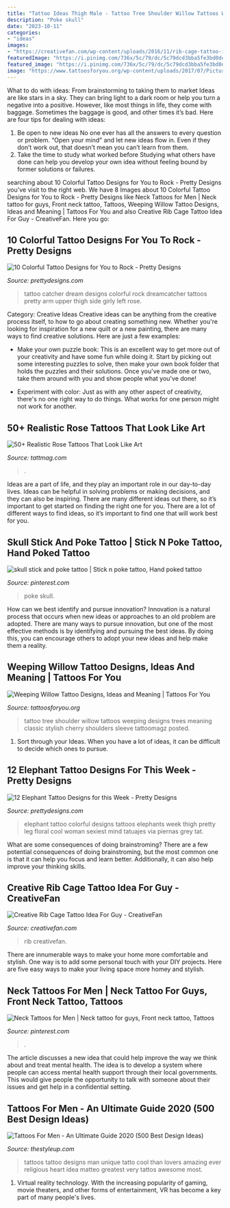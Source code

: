 ```yaml
---
title: "Tattoo Ideas Thigh Male - Tattoo Tree Shoulder Willow Tattoos Weeping Designs Trees Meaning Classic Stylish Cherry Shoulders Sleeve Tattoomagz Posted"
description: "Poke skull"
date: "2023-10-11"
categories:
- "ideas"
images:
- "https://creativefan.com/wp-content/uploads/2016/11/rib-cage-tattoo-ideas-for-guys.jpg"
featuredImage: "https://i.pinimg.com/736x/5c/79/dc/5c79dcd3bba5fe3bd0dc0f76b28a647c.jpg"
featured_image: "https://i.pinimg.com/736x/5c/79/dc/5c79dcd3bba5fe3bd0dc0f76b28a647c.jpg"
image: "https://www.tattoosforyou.org/wp-content/uploads/2017/07/Pictures-of-Weeping-Willow-Tree-Tattoos.jpg"
---
```



What to do with ideas: From brainstorming to taking them to market
Ideas are like stars in a sky. They can bring light to a dark room or help you turn a negative into a positive. However, like most things in life, they come with baggage. Sometimes the baggage is good, and other times it’s bad. Here are four tips for dealing with ideas:
1. Be open to new ideas 
No one ever has all the answers to every question or problem. “Open your mind” and let new ideas flow in. Even if they don’t work out, that doesn’t mean you can’t learn from them. 
2. Take the time to study what worked before 
Studying what others have done can help you develop your own idea without feeling bound by former solutions or failures.

	

		
searching about 10 Colorful Tattoo Designs for You to Rock - Pretty Designs you've visit to the right web. We have 8 Images about 10 Colorful Tattoo Designs for You to Rock - Pretty Designs like Neck Tattoos for Men | Neck tattoo for guys, Front neck tattoo, Tattoos, Weeping Willow Tattoo Designs, Ideas and Meaning | Tattoos For You and also Creative Rib Cage Tattoo Idea For Guy - CreativeFan. Here you go:
		
    
## 10 Colorful Tattoo Designs For You To Rock - Pretty Designs

<img loading=lazy src="http://www.prettydesigns.com/wp-content/uploads/2014/11/Dream-Catcher-Tattoo.jpg" onerror="this.onerror=null;this.src='https://tse2.mm.bing.net/th?id=OIP.Y4BLYLyNt4yRkQDAieefDgHaJ6&amp;pid=15.1';" alt="10 Colorful Tattoo Designs for You to Rock - Pretty Designs">

_Source: prettydesigns.com_

>tattoo catcher dream designs colorful rock dreamcatcher tattoos pretty arm upper thigh side girly left rose. 

	

Category: Creative Ideas
Creative ideas can be anything from the creative process itself, to how to go about creating something new. Whether you're looking for inspiration for a new quilt or a new painting, there are many ways to find creative solutions. Here are just a few examples: 
- Make your own puzzle book: This is an excellent way to get more out of your creativity and have some fun while doing it. Start by picking out some interesting puzzles to solve, then make your own book folder that holds the puzzles and their solutions. Once you've made one or two, take them around with you and show people what you've done! 

- Experiment with color: Just as with any other aspect of creativity, there's no one right way to do things. What works for one person might not work for another.

    
## 50+ Realistic Rose Tattoos That Look Like Art

<img loading=lazy src="https://tattmag.com/wp-content/uploads/2021/03/Realistic-Rose-Tattoo-15.jpg" onerror="this.onerror=null;this.src='https://tse4.mm.bing.net/th?id=OIP.IfWIsUxliq911VEBgk8SBAHaOA&amp;pid=15.1';" alt="50+ Realistic Rose Tattoos That Look Like Art">

_Source: tattmag.com_

>. 

	

Ideas are a part of life, and they play an important role in our day-to-day lives. Ideas can be helpful in solving problems or making decisions, and they can also be inspiring. There are many different ideas out there, so it’s important to get started on finding the right one for you. There are a lot of different ways to find ideas, so it’s important to find one that will work best for you.

    
## Skull Stick And Poke Tattoo | Stick N Poke Tattoo, Hand Poked Tattoo

<img loading=lazy src="https://i.pinimg.com/736x/5c/79/dc/5c79dcd3bba5fe3bd0dc0f76b28a647c.jpg" onerror="this.onerror=null;this.src='https://tse2.mm.bing.net/th?id=OIP.bzoZAOUx6bQnpopfOOm7TQHaJ3&amp;pid=15.1';" alt="skull stick and poke tattoo | Stick n poke tattoo, Hand poked tattoo">

_Source: pinterest.com_

>poke skull. 

	

How can we best identify and pursue innovation?
Innovation is a natural process that occurs when new ideas or approaches to an old problem are adopted. There are many ways to pursue innovation, but one of the most effective methods is by identifying and pursuing the best ideas. By doing this, you can encourage others to adopt your new ideas and help make them a reality.

    
## Weeping Willow Tattoo Designs, Ideas And Meaning | Tattoos For You

<img loading=lazy src="https://www.tattoosforyou.org/wp-content/uploads/2017/07/Pictures-of-Weeping-Willow-Tree-Tattoos.jpg" onerror="this.onerror=null;this.src='https://tse3.mm.bing.net/th?id=OIP.FTAEhk8TVh-eJzdn9-JRZgHaJ4&amp;pid=15.1';" alt="Weeping Willow Tattoo Designs, Ideas and Meaning | Tattoos For You">

_Source: tattoosforyou.org_

>tattoo tree shoulder willow tattoos weeping designs trees meaning classic stylish cherry shoulders sleeve tattoomagz posted. 

	

1. Sort through your Ideas. When you have a lot of ideas, it can be difficult to decide which ones to pursue.

    
## 12 Elephant Tattoo Designs For This Week - Pretty Designs

<img loading=lazy src="http://www.prettydesigns.com/wp-content/uploads/2014/11/Colorful-Elephant-Tattoo.jpg" onerror="this.onerror=null;this.src='https://tse3.mm.bing.net/th?id=OIP.6pRA43kKChc46CMa9vaVVAHaNK&amp;pid=15.1';" alt="12 Elephant Tattoo Designs for this Week - Pretty Designs">

_Source: prettydesigns.com_

>elephant tattoo colorful designs tattoos elephants week thigh pretty leg floral cool woman sexiest mind tatuajes via piernas grey tat. 

	

What are some consequences of doing brainstroming?
There are a few potential consequences of doing brainstroming, but the most common one is that it can help you focus and learn better. Additionally, it can also help improve your thinking skills.

    
## Creative Rib Cage Tattoo Idea For Guy - CreativeFan

<img loading=lazy src="https://creativefan.com/wp-content/uploads/2016/11/rib-cage-tattoo-ideas-for-guys.jpg" onerror="this.onerror=null;this.src='https://tse3.mm.bing.net/th?id=OIP.PKen9XE-KB2Wswup-ntuBQHaMN&amp;pid=15.1';" alt="Creative Rib Cage Tattoo Idea For Guy - CreativeFan">

_Source: creativefan.com_

>rib creativefan. 

	

There are innumerable ways to make your home more comfortable and stylish. One way is to add some personal touch with your DIY projects. Here are five easy ways to make your living space more homey and stylish.

    
## Neck Tattoos For Men | Neck Tattoo For Guys, Front Neck Tattoo, Tattoos

<img loading=lazy src="https://i.pinimg.com/736x/1f/c0/b0/1fc0b04ecc3b652aab9f2114eecbfcd3.jpg" onerror="this.onerror=null;this.src='https://tse2.mm.bing.net/th?id=OIP.x5U_8UIMU6rOc7q-mHPKCQAAAA&amp;pid=15.1';" alt="Neck Tattoos for Men | Neck tattoo for guys, Front neck tattoo, Tattoos">

_Source: pinterest.com_

>. 

	

The article discusses a new idea that could help improve the way we think about and treat mental health. The idea is to develop a system where people can access mental health support through their local governments. This would give people the opportunity to talk with someone about their issues and get help in a confidential setting.

    
## Tattoos For Men - An Ultimate Guide 2020 (500 Best Design Ideas)

<img loading=lazy src="https://thestyleup.com/wp-content/uploads/2015/09/Best-tattoo-designs-for-Men-27-517x800.jpg" onerror="this.onerror=null;this.src='https://tse3.mm.bing.net/th?id=OIP.WcgakNSSu89e0JnQP0iJpgHaLd&amp;pid=15.1';" alt="Tattoos For Men - An Ultimate Guide 2020 (500 Best Design Ideas)">

_Source: thestyleup.com_

>tattoos tattoo designs man unique tatto cool than lovers amazing ever religious heart idea matteo greatest very tattos awesome most. 

	

1. Virtual reality technology. With the increasing popularity of gaming, movie theaters, and other forms of entertainment, VR has become a key part of many people's lives.

